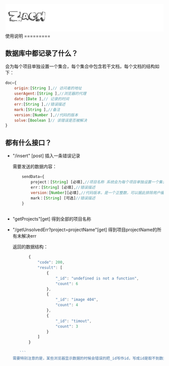<img src="zach.gif">
使用说明
=========

## 数据库中都记录了什么？

会为每个项目单独设置一个集合，每个集合中包含若干文档，每个文档的结构如下：
```javascript
doc={
    origin:[String ],// 访问者的地址
    userAgent:[String ],//浏览器的代理
    date:[Date ],// 记录的时间
    err:[String ],//错误描述
    mark:[String ],//备注
    version:[Number ],//代码的版本
    solve:[Boolean ]// 该错误是否被解决
}

```


## 都有什么接口？

+ "/insert" [post] 插入一条错误记录

    需要发送的数据内容：
    ```javascript
        sendData={
            project：[String] [必填],//项目名称 系统会为每个项目单独设置一个集合
            err：[String] [必填],//错误描述
            version:[Number][必填],//代码版本，是一个正整数，可以据此排除用户缓存等问题
            mark：[String] [可选]//错误描述
        }
        
    ```
+ "getProjects"[get] 得到全部的项目名称

+ "/getUnsolvedErr?project=projectName"[get] 得到项目projectName的所有未解决err

    返回的数据结构：
    
     ```javascript
            {
                "code": 200,
                "result": [
                    {
                        "_id": "undefined is not a function",
                        "count": 6
                    },
                    {
                        "_id": "image 404",
                        "count": 4
                    },
                    {
                        "_id": "timout",
                        "count": 3
                    }
                ]
            }
            
        ```
    需要特别注意的是，某些浏览器显示数据的时候会错误的把_id写作id，写成id是取不到数据的。


